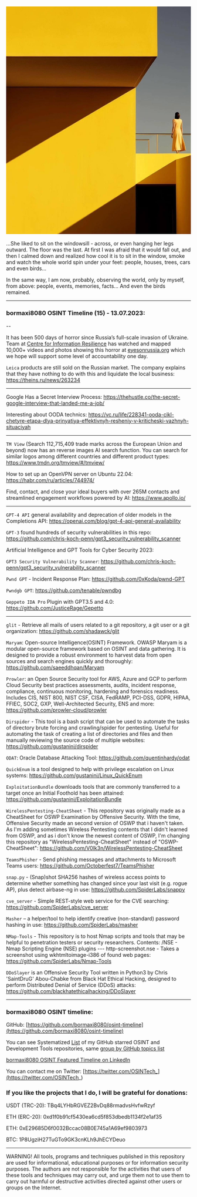 ![alt text](img/15.jpg)

...She liked to sit on the windowsill - across, or even hanging her legs outward. The floor was the last. At first I was afraid that it would fall out, and then I calmed down and realized how cool it is to sit in the window, smoke and watch the whole world spin under your feet: people, houses, trees, cars and even birds...

In the same way, I am now, probably, observing the world, only by myself, from above: people, events, memories, facts... And even the birds remained.

----
### bormaxi8080 OSINT Timeline (15) - 13.07.2023:

--

It has been 500 days of horror since Russia’s full-scale invasion of Ukraine. Team at [Centre for Information Resilience](https://www.linkedin.com/company/centre-for-information-resilience/) has watched and mapped 10,000+ videos and photos showing this horror at [eyesonrussia.org](http://eyesonrussia.org/) which we hope will support some level of accountability one day.

```Leica``` products are still sold on the Russian market. The company explains that they have nothing to do with this and liquidate the local business: https://theins.ru/news/263234

----

Google Has a Secret Interview Process: https://thehustle.co/the-secret-google-interview-that-landed-me-a-job/

Interesting about OODA technics: https://vc.ru/life/228341-ooda-cikl-chetyre-etapa-dlya-prinyatiya-effektivnyh-resheniy-v-kriticheski-vazhnyh-situaciyah

----

```TM View``` (Search 112,715,409 trade marks across the European Union and beyond) now has an reverse images AI search function. You can search for similar logos among different countries and different product types: https://www.tmdn.org/tmview/#/tmview/

How to set up an OpenVPN server on Ubuntu 22.04: https://habr.com/ru/articles/744974/

Find, contact, and close your ideal buyers with over 265M contacts and streamlined engagement workflows powered by AI: https://www.apollo.io/

----

```GPT-4 API``` general availability and deprecation of older models in the Completions API: https://openai.com/blog/gpt-4-api-general-availability

```GPT-3``` found hundreds of security vulnerabilities in this repo: https://github.com/chris-koch-penn/gpt3_security_vulnerability_scanner

Artificial Intelligence and GPT Tools for Cyber Security 2023:
  
```GPT3 Security Vulnerability Scanner```: https://github.com/chris-koch-penn/gpt3_security_vulnerability_scanner

```Pwnd GPT``` - Incident Response Plan: https://github.com/0xKoda/pwnd-GPT

```Pwndgb GPT```: https://github.com/tenable/pwndbg

```Geppeto IDA Pro``` Plugin with GPT3.5 and 4.0: https://github.com/JusticeRage/Gepetto

----

```glit``` - Retrieve all mails of users related to a git repository, a git user or a git organization: https://github.com/shadawck/glit

```Maryam```: Open-source Intelligence(OSINT) Framework. OWASP Maryam is a modular open-source framework based on OSINT and data gathering. It is designed to provide a robust environment to harvest data from open sources and search engines quickly and thoroughly: https://github.com/saeeddhqan/Maryam

```Prowler```: an Open Source Security tool for AWS, Azure and GCP to perform Cloud Security best practices assessments, audits, incident response, compliance, continuous monitoring, hardening and forensics readiness. Includes CIS, NIST 800, NIST CSF, CISA, FedRAMP, PCI-DSS, GDPR, HIPAA, FFIEC, SOC2, GXP, Well-Architected Security, ENS and more: https://github.com/prowler-cloud/prowler

```Dirspider``` - This tool is a bash script that can be used to automate the tasks of directory brute forcing and crawling/spider for pentesting. Useful for automating the task of creating a list of directories and files and then manually reviewing the source code of multiple websites: https://github.com/gustanini/dirspider

```ODAT```: Oracle Database Attacking Tool: https://github.com/quentinhardy/odat

```QuickEnum``` is a tool designed to help with privilege escalation on Linux systems: https://github.com/gustanini/Linux_QuickEnum

```ExploitationBundle``` downloads tools that are commonly transferred to a target once an Initial Foothold has been attained: https://github.com/gustanini/ExploitationBundle

```WirelessPentesting-CheatSheet``` - This repository was originally made as a CheatSheet for OSWP Examination by Offensive Security. With the time, Offensive Security made an second version of OSWP that i haven't taken. As I'm adding sometimes Wireless Pentesting contents that I didn't learned from OSWP, and as i don't know the newest content of OSWP, I'm changing this repository as "WirelessPentesting-CheatSheet" instead of "OSWP-CheatSheet": https://github.com/V0lk3n/WirelessPentesting-CheatSheet

```TeamsPhisher``` - Send phishing messages and attachments to Microsoft Teams users: https://github.com/Octoberfest7/TeamsPhisher

```snap.py``` - (Snap)shot SHA256 hashes of wireless access points to determine whether something has changed since your last visit (e.g. rogue AP), plus detect airbase-ng in use: https://github.com/SpiderLabs/snappy

```cve_server``` - Simple REST-style web service for the CVE searching: https://github.com/SpiderLabs/cve_server

```Masher``` – a helper/tool to help identify creative (non-standard) password hashing in use: https://github.com/SpiderLabs/masher

```NMap-Tools``` - This repository is to host Nmap scripts and tools that may be helpful to penetration testers or security researchers. Contents: /NSE - Nmap Scripting Engine (NSE) plugins --- http-screenshot.nse - Takes a screenshot using wkhtmltoimage-i386 of found web pages: https://github.com/SpiderLabs/Nmap-Tools

```DDoSlayer``` is an Offensive Security Tool written in Python3 by Chris 'SaintDruG' Abou-Chabke from Black Hat Ethical Hacking, designed to perform Distributed Denial of Service (DDoS) attacks: https://github.com/blackhatethicalhacking/DDoSlayer

----
### bormaxi8080 OSINT timeline:

GitHub: [https://github.com/bormaxi8080/osint-timeline](https://github.com/bormaxi8080/osint-timeline)

You can see Systematized [List](https://github.com/bormaxi8080/github-starred-repos-builder/blob/main/starred_repos.md) of my GitHub starred OSINT and Development Tools repositories, same [group by GitHub topics list](https://github.com/bormaxi8080/starred)

[bormaxi8080 OSINT Featured Timeline on LinkedIn](https://www.linkedin.com/in/osintech/details/featured/)

You can contact me on Twitter: [https://twitter.com/OSINTech_](https://twitter.com/OSINTech_)
### If you like the projects that I do, I will be grateful for donations:

USDT (TRC-20): TBq4LYHbRGVEZ2BvDq88rmadvsHvfwRzyf

ETH (ERC-20): 0xd1f0b91cf5430ea6cd5f853dbedb1134f2e1af35

ETH: 0xE29685D6f0032Bccac08B0E745a1A69ef9803973

BTC: 1P8UgziH27TuGTo9GK3cnKLh9JhECYDeuo

----

WARNING! All tools, programs and techniques published in this repository are used for informational, educational purposes or for information security purposes. The authors are not responsible for the activities that users of these tools and techniques may carry out, and urge them not to use them to carry out harmful or destructive activities directed against other users or groups on the Internet.